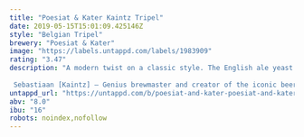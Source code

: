 ```yaml
---
title: "Poesiat & Kater Kaintz Tripel"
date: 2019-05-15T15:01:09.425146Z
style: "Belgian Tripel"
brewery: "Poesiat & Kater"
image: "https://labels.untappd.com/labels/1983909"
rating: "3.47"
description: "A modern twist on a classic style. The English ale yeast pumps up the fruitiness. Sorachi Ace hops bring a touch of lemon. It's eeeasy drinking and exxxtra dangerous!  Sebastiaan [Kaintz] – Genius brewmaster and creator of the iconic beers from the old v.Vollenhoven&co brewery. Stubborn, fierce, and a drunk. Naturally, he was fired."
untappd_url: "https://untappd.com/b/poesiat-and-kater-poesiat-and-kater-kaintz-tripel/1983909"
abv: "8.0"
ibu: "16"
robots: noindex,nofollow
---
```

